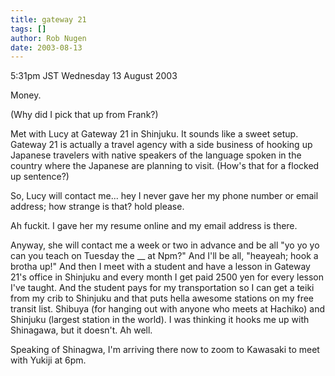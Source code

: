 ```yaml
---
title: gateway 21
tags: []
author: Rob Nugen
date: 2003-08-13
---
```


<p class=date>5:31pm JST Wednesday 13 August 2003</p>

<p>Money.</p>

<p>(Why did I pick that up from Frank?)</p>

<p>Met with Lucy at Gateway 21 in Shinjuku.   It sounds like a sweet
setup.  Gateway 21 is actually a travel agency with a side business of
hooking up Japanese travelers with native speakers of the language
spoken in the country where the Japanese are planning to visit.
(How's that for a flocked up sentence?)</p>

<p>So, Lucy will contact me...  hey I never gave her my phone number
or email address; how strange is that?  hold please.</p>

<p>Ah fuckit.  I gave her my resume online and my email address is
there.</p>

<p>Anyway, she will contact me a week or two in advance and be all "yo
yo yo can you teach on Tuesday the __ at Npm?"  And I'll be all,
"heayeah; hook a brotha up!"   And then I meet with a student and have
a lesson in Gateway 21's office in Shinjuku and every month I get paid
2500 yen for every lesson I've taught.  And the student pays for my
transportation so I can get a teiki from my crib to Shinjuku and that
puts hella awesome stations on my free transit list.  Shibuya (for
hanging out with anyone who meets at Hachiko) and Shinjuku (largest
station in the world).  I was thinking it hooks me up with Shinagawa,
but it doesn't.  Ah well.</p>

<p>Speaking of Shinagwa, I'm arriving there now to zoom to Kawasaki to
meet with Yukiji at 6pm.</p>
